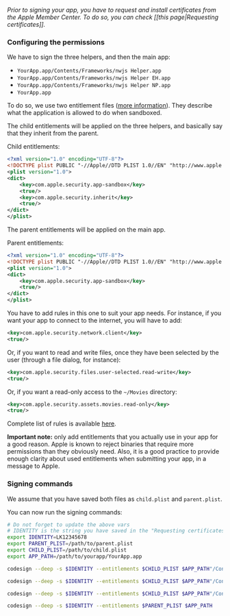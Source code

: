 *Prior to signing your app, you have to request and install certificates from the Apple Member Center. To do so, you can check [[this page|Requesting certificates]].*

### Configuring the permissions

We have to sign the three helpers, and then the main app:

* `YourApp.app/Contents/Frameworks/nwjs Helper.app`
* `YourApp.app/Contents/Frameworks/nwjs Helper EH.app`
* `YourApp.app/Contents/Frameworks/nwjs Helper NP.app`
* `YourApp.app`

To do so, we use two entitlement files ([more information](https://developer.apple.com/library/mac/documentation/Miscellaneous/Reference/EntitlementKeyReference/Chapters/AboutEntitlements.html)). They describe what the application is allowed to do when sandboxed.

The child entitlements will be applied on the three helpers, and basically say that they inherit from the parent.

Child entitlements:

```xml
<?xml version="1.0" encoding="UTF-8"?>
<!DOCTYPE plist PUBLIC "-//Apple//DTD PLIST 1.0//EN" "http://www.apple.com/DTDs/PropertyList-1.0.dtd">
<plist version="1.0">
<dict>
	<key>com.apple.security.app-sandbox</key>
	<true/>
	<key>com.apple.security.inherit</key>
	<true/>
</dict>
</plist>
```

The parent entitlements will be applied on the main app. 

Parent entitlements:

```xml
<?xml version="1.0" encoding="UTF-8"?>
<!DOCTYPE plist PUBLIC "-//Apple//DTD PLIST 1.0//EN" "http://www.apple.com/DTDs/PropertyList-1.0.dtd">
<plist version="1.0">
<dict>
	<key>com.apple.security.app-sandbox</key>
	<true/>
</dict>
</plist>
```

You have to add rules in this one to suit your app needs. For instance, if you want your app to connect to the internet, you will have to add:

```xml
<key>com.apple.security.network.client</key>
<true/>
```

Or, if you want to read and write files, once they have been selected by the user (through a file dialog, for instance):

```xml
<key>com.apple.security.files.user-selected.read-write</key>
<true/>
```

Or, if you want a read-only access to the `~/Movies` directory:

```xml
<key>com.apple.security.assets.movies.read-only</key>
<true/>
```

Complete list of rules is available [here](https://developer.apple.com/library/ios/documentation/Miscellaneous/Reference/EntitlementKeyReference/Chapters/EnablingAppSandbox.html).

**Important note:** only add entitlements that you actually use in your app for a good reason. Apple is known to reject binaries that require more permissions than they obviously need. Also, it is a good practice to provide enough clarity about used entitlements when submitting your app, in a message to Apple.

### Signing commands

We assume that you have saved both files as `child.plist` and `parent.plist`.

You can now run the signing commands:

```bash
# Do not forget to update the above vars
# IDENTITY is the string you have saved in the "Requesting certificates" step
export IDENTITY=LK12345678 
export PARENT_PLIST=/path/to/parent.plist
export CHILD_PLIST=/path/to/child.plist
export APP_PATH=/path/to/yourapp/YourApp.app

codesign --deep -s $IDENTITY --entitlements $CHILD_PLIST $APP_PATH"/Contents/Frameworks/nwjs Helper.app"

codesign --deep -s $IDENTITY --entitlements $CHILD_PLIST $APP_PATH"/Contents/Frameworks/nwjs Helper EH.app"

codesign --deep -s $IDENTITY --entitlements $CHILD_PLIST $APP_PATH"/Contents/Frameworks/nwjs Helper NP.app"

codesign --deep -s $IDENTITY --entitlements $PARENT_PLIST $APP_PATH
```
